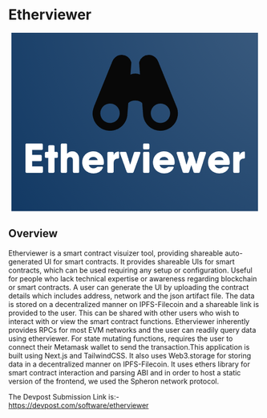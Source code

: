 # Etherviewer

<p align="center">
<img src="logo.png" />
</p>

## Overview
Etherviewer is a smart contract visuizer tool, providing shareable auto-generated UI for smart contracts. It provides shareable UIs for smart contracts, which can be used requiring any setup or configuration. Useful for people who lack technical expertise or awareness regarding blockchain or smart contracts. A user can generate the UI by uploading the contract details which includes address, network and the json artifact file. The data is stored on a decentralized manner on IPFS-Filecoin and a shareable link is provided to the user. This can be shared with other users who wish to interact with or view the smart contract functions. Etherviewer inherently provides RPCs for most EVM networks and the user can readily query data using etherviewer. For state mutating functions, requires the user to connect their Metamask wallet to send the transaction.This application is built using Next.js and TailwindCSS. It also uses Web3.storage for storing data in a decentralized manner on IPFS-Filecoin.
It uses ethers library for smart contract interaction and parsing ABI and in order to host a static version of the frontend, we used the Spheron network protocol.

The Devpost Submission Link is:- https://devpost.com/software/etherviewer



